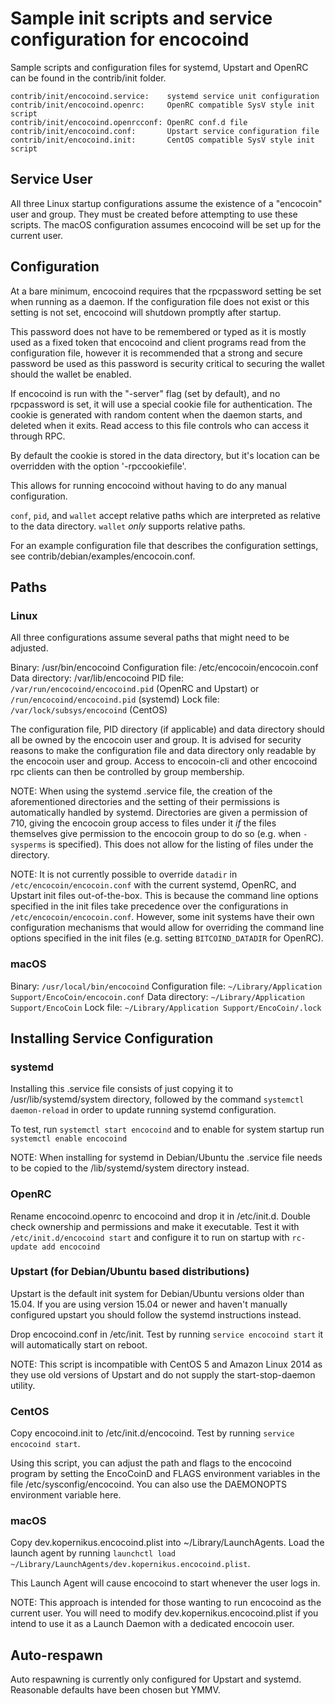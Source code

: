 Sample init scripts and service configuration for encocoind
==========================================================

Sample scripts and configuration files for systemd, Upstart and OpenRC
can be found in the contrib/init folder.

    contrib/init/encocoind.service:    systemd service unit configuration
    contrib/init/encocoind.openrc:     OpenRC compatible SysV style init script
    contrib/init/encocoind.openrcconf: OpenRC conf.d file
    contrib/init/encocoind.conf:       Upstart service configuration file
    contrib/init/encocoind.init:       CentOS compatible SysV style init script

Service User
---------------------------------

All three Linux startup configurations assume the existence of a "encocoin" user
and group.  They must be created before attempting to use these scripts.
The macOS configuration assumes encocoind will be set up for the current user.

Configuration
---------------------------------

At a bare minimum, encocoind requires that the rpcpassword setting be set
when running as a daemon.  If the configuration file does not exist or this
setting is not set, encocoind will shutdown promptly after startup.

This password does not have to be remembered or typed as it is mostly used
as a fixed token that encocoind and client programs read from the configuration
file, however it is recommended that a strong and secure password be used
as this password is security critical to securing the wallet should the
wallet be enabled.

If encocoind is run with the "-server" flag (set by default), and no rpcpassword is set,
it will use a special cookie file for authentication. The cookie is generated with random
content when the daemon starts, and deleted when it exits. Read access to this file
controls who can access it through RPC.

By default the cookie is stored in the data directory, but it's location can be overridden
with the option '-rpccookiefile'.

This allows for running encocoind without having to do any manual configuration.

`conf`, `pid`, and `wallet` accept relative paths which are interpreted as
relative to the data directory. `wallet` *only* supports relative paths.

For an example configuration file that describes the configuration settings,
see contrib/debian/examples/encocoin.conf.

Paths
---------------------------------

### Linux

All three configurations assume several paths that might need to be adjusted.

Binary:              /usr/bin/encocoind
Configuration file:  /etc/encocoin/encocoin.conf
Data directory:      /var/lib/encocoind
PID file:            `/var/run/encocoind/encocoind.pid` (OpenRC and Upstart) or `/run/encocoind/encocoind.pid` (systemd)
Lock file:           `/var/lock/subsys/encocoind` (CentOS)

The configuration file, PID directory (if applicable) and data directory
should all be owned by the encocoin user and group.  It is advised for security
reasons to make the configuration file and data directory only readable by the
encocoin user and group.  Access to encocoin-cli and other encocoind rpc clients
can then be controlled by group membership.

NOTE: When using the systemd .service file, the creation of the aforementioned
directories and the setting of their permissions is automatically handled by
systemd. Directories are given a permission of 710, giving the encocoin group
access to files under it _if_ the files themselves give permission to the
encocoin group to do so (e.g. when `-sysperms` is specified). This does not allow
for the listing of files under the directory.

NOTE: It is not currently possible to override `datadir` in
`/etc/encocoin/encocoin.conf` with the current systemd, OpenRC, and Upstart init
files out-of-the-box. This is because the command line options specified in the
init files take precedence over the configurations in
`/etc/encocoin/encocoin.conf`. However, some init systems have their own
configuration mechanisms that would allow for overriding the command line
options specified in the init files (e.g. setting `BITCOIND_DATADIR` for
OpenRC).

### macOS

Binary:              `/usr/local/bin/encocoind`
Configuration file:  `~/Library/Application Support/EncoCoin/encocoin.conf`
Data directory:      `~/Library/Application Support/EncoCoin`
Lock file:           `~/Library/Application Support/EncoCoin/.lock`

Installing Service Configuration
-----------------------------------

### systemd

Installing this .service file consists of just copying it to
/usr/lib/systemd/system directory, followed by the command
`systemctl daemon-reload` in order to update running systemd configuration.

To test, run `systemctl start encocoind` and to enable for system startup run
`systemctl enable encocoind`

NOTE: When installing for systemd in Debian/Ubuntu the .service file needs to be copied to the /lib/systemd/system directory instead.

### OpenRC

Rename encocoind.openrc to encocoind and drop it in /etc/init.d.  Double
check ownership and permissions and make it executable.  Test it with
`/etc/init.d/encocoind start` and configure it to run on startup with
`rc-update add encocoind`

### Upstart (for Debian/Ubuntu based distributions)

Upstart is the default init system for Debian/Ubuntu versions older than 15.04. If you are using version 15.04 or newer and haven't manually configured upstart you should follow the systemd instructions instead.

Drop encocoind.conf in /etc/init.  Test by running `service encocoind start`
it will automatically start on reboot.

NOTE: This script is incompatible with CentOS 5 and Amazon Linux 2014 as they
use old versions of Upstart and do not supply the start-stop-daemon utility.

### CentOS

Copy encocoind.init to /etc/init.d/encocoind. Test by running `service encocoind start`.

Using this script, you can adjust the path and flags to the encocoind program by
setting the EncoCoinD and FLAGS environment variables in the file
/etc/sysconfig/encocoind. You can also use the DAEMONOPTS environment variable here.

### macOS

Copy dev.kopernikus.encocoind.plist into ~/Library/LaunchAgents. Load the launch agent by
running `launchctl load ~/Library/LaunchAgents/dev.kopernikus.encocoind.plist`.

This Launch Agent will cause encocoind to start whenever the user logs in.

NOTE: This approach is intended for those wanting to run encocoind as the current user.
You will need to modify dev.kopernikus.encocoind.plist if you intend to use it as a
Launch Daemon with a dedicated encocoin user.

Auto-respawn
-----------------------------------

Auto respawning is currently only configured for Upstart and systemd.
Reasonable defaults have been chosen but YMMV.
